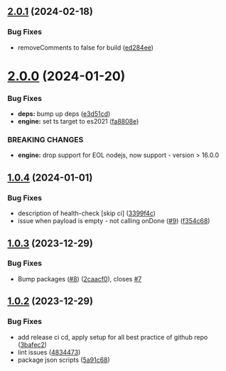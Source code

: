 ## [2.0.1](https://github.com/Avivbens/rx-parallel/compare/v2.0.0...v2.0.1) (2024-02-18)


### Bug Fixes

* removeComments to false for build ([ed284ee](https://github.com/Avivbens/rx-parallel/commit/ed284eea609c6b09f7f45635b51767394ef2b96c))

# [2.0.0](https://github.com/Avivbens/rx-parallel/compare/v1.0.4...v2.0.0) (2024-01-20)


### Bug Fixes

* **deps:** bump up deps ([e3d51cd](https://github.com/Avivbens/rx-parallel/commit/e3d51cdda5a111d305f255f7cdf45f8ff743df18))
* **engine:** set ts target to es2021 ([fa8808e](https://github.com/Avivbens/rx-parallel/commit/fa8808e3bf485216afd2e8e368fcfcbc0a95bdf5))


### BREAKING CHANGES

* **engine:** drop support for EOL nodejs, now support - version > 16.0.0

## [1.0.4](https://github.com/Avivbens/rx-parallel/compare/v1.0.3...v1.0.4) (2024-01-01)


### Bug Fixes

* description of health-check [skip ci] ([3399f4c](https://github.com/Avivbens/rx-parallel/commit/3399f4c21987ab19ade230791c918bb35aa1168b))
* issue when payload is empty - not calling onDone ([#9](https://github.com/Avivbens/rx-parallel/issues/9)) ([f354c68](https://github.com/Avivbens/rx-parallel/commit/f354c6884149c8435d61c48b5829e7b64192b610))

## [1.0.3](https://github.com/Avivbens/rx-parallel/compare/v1.0.2...v1.0.3) (2023-12-29)


### Bug Fixes

* Bump packages ([#8](https://github.com/Avivbens/rx-parallel/issues/8)) ([2caacf0](https://github.com/Avivbens/rx-parallel/commit/2caacf065a6bd2f3924b92cdd68cb624efd4ccf2)), closes [#7](https://github.com/Avivbens/rx-parallel/issues/7)

## [1.0.2](https://github.com/Avivbens/rx-parallel/compare/v1.0.1...v1.0.2) (2023-12-29)


### Bug Fixes

* add release ci cd, apply setup for all best practice of github repo ([3bafec2](https://github.com/Avivbens/rx-parallel/commit/3bafec2fb31c68bce6e3cf225def4fba39bf833d))
* lint issues ([4834473](https://github.com/Avivbens/rx-parallel/commit/4834473eb90e7462ee3f12af009f36fa998c4f36))
* package json scripts ([5a91c68](https://github.com/Avivbens/rx-parallel/commit/5a91c6877e7675c27d3cab1ad4fc8037881cf56b))
